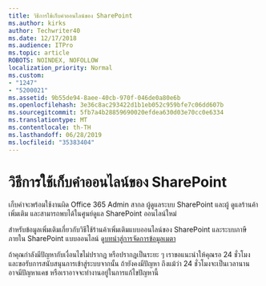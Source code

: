 ```yaml
---
title: วิธีการใช้เก็บคำออนไลน์ของ SharePoint
ms.author: kirks
author: Techwriter40
ms.date: 12/17/2018
ms.audience: ITPro
ms.topic: article
ROBOTS: NOINDEX, NOFOLLOW
localization_priority: Normal
ms.custom:
- "1247"
- "5200021"
ms.assetid: 9b55de94-8aee-40cb-970f-046de0a80e6b
ms.openlocfilehash: 3e36c8ac293422d1b1eb052c959bfe7c06dd607b
ms.sourcegitcommit: 5fb7a4b28859690020efdea630d03e70cc0e6334
ms.translationtype: MT
ms.contentlocale: th-TH
ms.lasthandoff: 06/28/2019
ms.locfileid: "35383404"
---
```

# <a name="how-to-use-the-sharepoint-online-term-store"></a>วิธีการใช้เก็บคำออนไลน์ของ SharePoint

เก็บคำจะพร้อมใช้งานผิด Office 365 Admin สากล ผู้ดูแลระบบ SharePoint และผู้ ดูแลร้านค้าเพิ่มเติม และสามารถพบได้ในศูนย์ดูแล SharePoint ออนไลน์ใหม่
  
สำหรับข้อมูลเพิ่มเติมเกี่ยวกับวิธีใช้ร้านค้าเพิ่มเติมแบบออนไลน์ของ SharePoint และระบบภาษีภายใน SharePoint แบบออนไลน์ ดู[บทนำสู่การจัดการข้อมูลเมตา](https://go.microsoft.com/fwlink/?linkid=2044674&amp;clcid=0x409)
  
ถ้าคุณกำลังมีปัญหากับเงื่อนไขไม่ปรากฏ หรือปรากฏเป็นระยะ ๆ เราขอแนะนำให้คุณรอ 24 ชั่วโมง และขอรับการสนับสนุนการเข้าสู่ระบบจากนั้น ถ้ายังคงมีปัญหา ถึงแม้ว่า 24 ชั่วโมงจะเป็นเวลานาน อาจมีปัญหาแคช หรือเราอาจจะทำงานอยู่ในการแก้ไขปัญหานี้
  